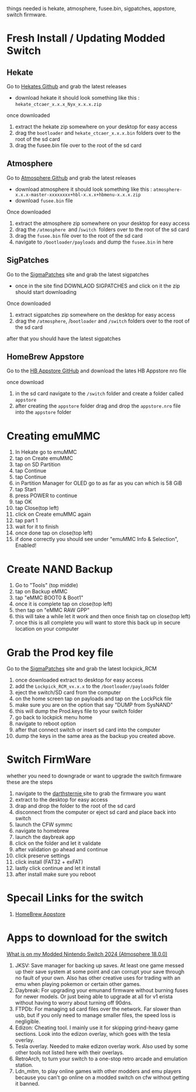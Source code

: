 things needed is hekate, atmosphere, fusee.bin, sigpatches, appstore, switch firmware.

# Fresh Install / Updating Modded Switch

## Hekate

Go to [Hekates Github](https://github.com/ctcaer/hekate/releases) and grab the latest releases

* download hekate it should look something like this : `hekate_ctcaer_x.x.x_Nyx_x.x.x.zip`

once downloaded

1. extract the hekate zip somewhere on your desktop for easy access
2. drag the `bootloader` and `hekate_ctcaer_x.x.x.bin` folders over to the root of the sd card
3. drag the fusee.bin file over to the root of the sd card

## Atmosphere

Go to [Atmosphere Github](https://github.com/Atmosphere-NX/Atmosphere/releases) and grab the latest releases

* download atmosphere it should look something like this : `atmosphere-x.x.x-master-xxxxxxxx+hbl-x.x.x+hbmenu-x.x.x.zip`
* download `fusee.bin` file

Once downloaded

1. extract the atmosphere zip somewhere on your desktop for easy access
2. drag the `/atmosphere `and /`switch `folders over to the root of the sd card
3. drag the `fusee.bin` file over to the root of the sd card
4. navigate to `/bootloader/payloads` and dump the `fusee.bin` in here

## SigPatches

Go to the [SigmaPatches](https://sigmapatches.su/) site and grab the latest sigpatches

* once in the site find DOWNLAOD SIGPATCHES and click on it the zip should start downloading

Once downloaded

1. extract sigpatches zip somewhere on the desktop for easy access
2. drag the `/atmosphere`, /`bootloader` and `/switch` folders over to the root of the sd card

after that you should have the latest sigpatches

## HomeBrew Appstore

Go to the [HB Appstore GitHub](https://github.com/fortheusers/hb-appstore/releases) and download the lates HB Appstore nro file

once download

1. in the sd card navigate to the `/switch` folder and create a folder called `appstore`
2. after creating the `appstore` folder drag and drop the `appstore.nro` file into the `appstore` folder

# Creating emuMMC

1. In Hekate go to emuMMC
2. tap on Create emuMMC
3. tap on SD Partition
4. tap Continue
5. tap Continue
6. in Partition Manager for OLED go to as far as you can which is 58 GiB
7. tap Start
8. press POWER to continue
9. tap OK
10. tap Close(top left)
11. click on Create emuMMC again
12. tap part 1
13. wait for it to finish
14. once done tap on close(top  left)
15. if done correctly you should see under "emuMMC Info & Selection", Enabled!

# Create NAND Backup

1. Go to "Tools" (top middle)
2. tap on Backup eMMC
3. tap "eMMC BOOT0 & Boot1"
4. once it is complete tap on close(top left)
5. then tap on "eMMC RAW GPP"
6. this will take a while let it work and then once finish tap on close(top left)
7. once this is all complete you will want to store this back up in secure location on your computer

# Grab the Prod key file

Go to the [SigmaPatches](https://sigmapatches.su/) site and grab the latest lockpick_RCM

1. once downloaded extract to desktop for easy access
2. add the `Lockpick_RCM_vx.x.x` to the `/bootloader/payloads` folder
3. eject the switch/SD card from the computer
4. on the home screen tap on payloads and tap on the LockPick file
5. make sure you are on the option that say "DUMP from SysNAND"
6. this will dump the Prod.keys file to your switch folder
7. go back to lockpick menu home
8. navigate to reboot option
9. after that connect switch or insert sd card into the computer
10. dump the keys in the same area as the backup you created above.

# Switch FirmWare

whether you need to downgrade or want to upgrade the switch firmware these are the steps

1. navigate to the [darthsternie ](https://darthsternie.net/switch-firmwares/)site to grab the firmware you want
2. extract to the desktop for easy access
3. drap and drop the folder to the root of the sd card
4. disconnect from the computer or eject sd card and place back into switch
5. launch the CFW symmc
6. navigate to homebrew
7. launch the daybreak app
8. click on the folder and let it validate
9. after validation go ahead and continue
10. click preserve settings
11. click install (FAT32 + exFAT)
12. lastly click continue and let it install
13. after install make sure you reboot

# Specail Links for the switch

1. [HomeBrew Appstore](https://hb-app.store/)

# Apps to download for the switch

[What is on my Modded Nintendo Switch 2024 (Atmosphere 18.0.0)](https://www.youtube.com/watch?v=YdUhCVJ5Z6s&list=WL&index=77)

1. JKSV: Save manager for backing up saves. At least one game messed up their save system at some point and can corrupt your save through no fault of your own. Also has other creative uses for trading with an emu when playing pokemon or certain other games.
2. Daybreak: For upgrading your emunand firmware without burning fuses for newer models. Or just being able to upgrade at all for v1 erista without having to worry about turning off 90dns.
3. FTPDb: For managing sd card files over the network. Far slower than usb, but if you only need to manage smaller files, the speed loss is negligible.
4. Edizon: Cheating tool. I mainly use it for skipping grind-heavy game sections. Look into the edizon overlay, which goes with the tesla overlay.
5. Tesla overlay. Needed to make edizon overlay work. Also used by some other tools not listed here with their overlays.
6. RetroArch, to turn your switch to a one-stop retro arcade and emulation station.
7. Ldn_mitm, to play online games with other modders and emu players because you can't go online on a modded switch on cfw without getting it banned.
